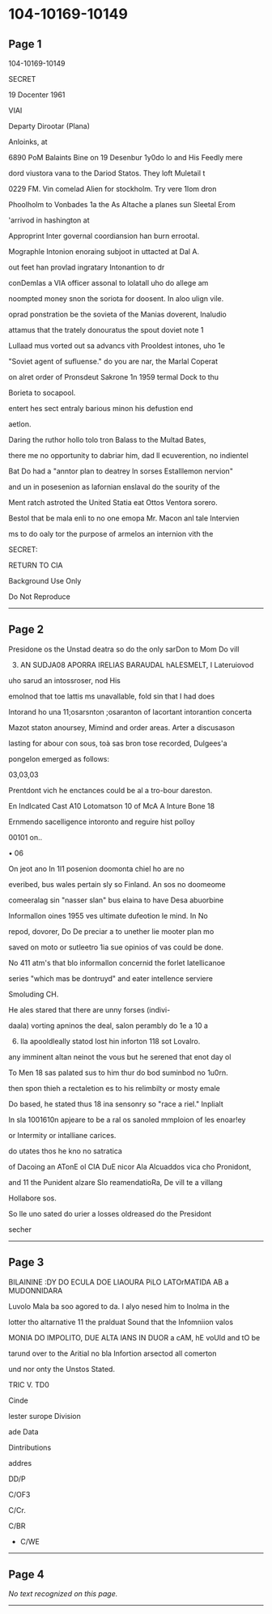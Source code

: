 # 104-10169-10149

## Page 1

104-10169-10149

SECRET

19 Docenter 1961

VIAI

Departy Dirootar (Plana)

Anloinks, at

6890 PoM Balaints Bine on 19 Desenbur 1y0do lo and His Feedly mere

dord viustora vana to the Dariod Statos. They loft Muletail t

0229 FM. Vin comelad Alien for stockholm. Try vere 1lom dron

Phoolholm to Vonbades 1a the As Altache a planes sun Sleetal Erom

'arrivod in hashington at

Approprint Inter governal coordiansion han burn errootal.

Mographle Intonion enoraing subjoot in uttacted at Dal A.

out feet han provlad ingratary Intonantion to dr

conDemIas a VIA officer assonal to lolatall uho do allege am

noompted money snon the soriota for doosent. In aloo ulign vile.

oprad ponstration be the sovieta of the Manias doverent, Inaludio

attamus that the trately donouratus the spout doviet note 1

Lullaad mus vorted out sa advancs vith Prooldest intones, uho 1e

"Soviet agent of sufluense." do you are nar, the Marlal Coperat

on alret order of Pronsdeut Sakrone 1n 1959 termal Dock to thu

Borieta to socapool.

entert hes sect entraly barious minon his defustion end

aetlon.

Daring the ruthor hollo tolo tron Balass to the Multad Bates,

there me no opportunity to dabriar him, dad ll ecuverention, no indientel

Bat Do had a "anntor plan to deatrey ln sorses Estalllemon nervion"

and un in posesenion as lafornian enslaval do the sourity of the

Ment ratch astroted the United Statia eat Ottos Ventora sorero.

Bestol that be mala enli to no one emopa Mr. Macon anl tale Intervien

ms to do oaly tor the purpose of armelos an internion vith the

SECRET:

RETURN TO CIA

Background Use Only

Do Not Reproduce

---

## Page 2

Presidone os the Unstad deatra so do the only sarDon to Mom Do vill

3. AN SUDJA08 APORRA IRELIAS BARAUDAL hALESMELT, I Lateruiovod

uho sarud an intossroser, nod His

emoInod that toe lattis ms unavallable, fold sin that I had does

Intorand ho una 11;osarsnton ;osaranton of lacortant intorantion concerta

Mazot staton anoursey, Mimind and order areas. Arter a discusason

lasting for abour con sous, toà sas bron tose recorded, Dulgees'a

pongelon emerged as follows:

03,03,03

Prentdont vich he enctances could be al a tro-bour dareston.

En IndIcated Cast A10 Lotomatson 10 of McA A Inture Bone 18

Ernmendo sacelligence intoronto and reguire hist polloy

00101 on..

• 06

On jeot ano In 1l1 posenion doomonta chiel ho are no

everibed, bus wales pertain sly so Finland. An sos no doomeome

comeeralag sin "nasser slan" bus elaina to have Desa abuorbine

Informallon oines 1955 ves ultimate dufeotion le mind. In No

repod, dovorer, Do De preciar a to unether lie mooter plan mo

saved on moto or sutleetro 1ia sue opinios of vas could be done.

No 411 atm's that blo informallon concernid the forlet Iatellicanoe

series "which mas be dontruyd" and eater intellence serviere

Smoluding CH.

He ales stared that there are unny forses (indivi-

daala) vorting apninos the deal, salon perambly do 1e a 10 a

6. lla apooldleally statod lost hin inforton 118 sot Lovalro.

any imminent altan neinot the vous but he serened that enot day ol

To Men 18 sas palated sus to him thur do bod suminbod no 1u0rn.

then spon thieh a rectaletion es to his relimbilty or mosty emale

Do based, he stated thus 18 ina sensonry so "race a riel." Inplialt

In sla 1001610n apjeare to be a ral os sanoled mmploion of les enoar!ey

or Intermity or intalliane carices.

do utates thos he kno no satratica

of Dacoing an ATonE ol CIA DuE nicor Ala Alcuaddos vica cho Pronidont,

and 11 the Punident alzare Slo reamendatioRa, De vill te a villang

Hollabore sos.

So lle uno sated do urier a losses oldreased do the Presidont

secher

---

## Page 3

BILAININE :DY DO ECULA DOE LIAOURA PiLO LATOrMATIDA AB a MUDONNIDARA

Luvolo Mala ba soo agored to da. I alyo nesed him to Inolma in the

lotter tho altarnative 11 the pralduat Sound that the Infomniion valos

MONIA DO IMPOLITO, DUE ALTA lANS IN DUOR a cAM, hE voUld and tO be

tarund over to the Aritial no bla Infortion arsectod all comerton

und nor onty the Unstos Stated.

TRIC V. TD0

Cinde

lester surope Division

ade Data

Dintributions

addres

DD/P

C/OF3

C/Cr.

C/BR

- C/WE

---

## Page 4

*No text recognized on this page.*

---

